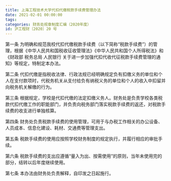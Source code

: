 ```yaml
---
title: 上海工程技术大学代扣代缴税款手续费管理办法
date: 2021-02-01 00:00:00
tags: 
categories: 财务处规章制度汇编（2020年度）
id: 沪工程财〔2020〕20 号
---
```


第一条 为明确和规范我校代扣代缴税款手续费（以下简称“税款手续费”）的管理，根据《中华人民共和国税收征收管理法》《中华人民共和国个人所得税法》和《财政部 税务总局 人民银行 关于进一步加强代扣代收代征税款手续费管理的通知》等规定，特制定本办法。

第二条 代扣代缴是指税收法律、行政法规已经明确规定负有扣缴义务的单位和个人在支付款项时，代税务机关从支付给负有纳税义务的单位和个人的收入中扣留并向税务机关解缴的行为。

第三条 根据规定，学校是代扣代缴的法定扣缴义务人。财务处是负责学校各类税款代扣代缴工作的职能部门，并负责向税务部门落实税款手续费的返还，对税款手续费的收支进行单独核算。

第四条 财务处负责税款手续费的使用管理，可用于与办税工作相关的办公设备、人员成本、信息化建设、耗材、交通费等管理支出。

第五条 税款手续费的使用应按照学校财务制度的规定执行，并履行相应的审批手续。

第六条 税款手续费的支出应遵循“量入为出、按需使用”的原则，当年未使用完的部分，结转以后年度继续使用。

第七条 本办法由财务处负责解释，自印发之日起施行。
